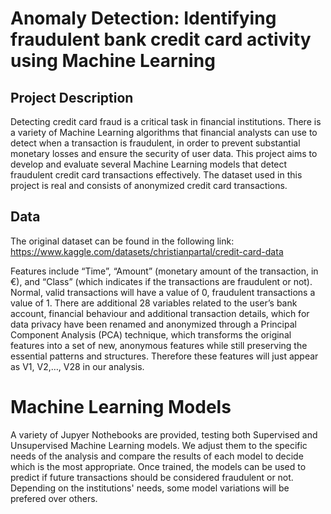 # Anomaly Detection: Identifying fraudulent bank credit card activity using Machine Learning

## Project Description
Detecting credit card fraud is a critical task in financial institutions. There is a variety of Machine Learning algorithms that financial analysts can use to detect when a transaction is fraudulent, in order to prevent substantial monetary losses and ensure the security of user data. This project aims to develop and evaluate several Machine Learning models that detect fraudulent credit card transactions effectively. The dataset used in this project is real and consists of anonymized credit card transactions. 

## Data

The original dataset can be found in the following link:
https://www.kaggle.com/datasets/christianpartal/credit-card-data

Features include “Time”, “Amount” (monetary amount of the transaction, in €), and “Class” (which indicates if the transactions are fraudulent or not). Normal, valid transactions will have a value of 0, fraudulent transactions a value of 1.
There are additional 28 variables related to the user’s bank account, financial behaviour and additional transaction details, which for data privacy have been renamed and anonymized through a Principal Component Analysis (PCA) technique, which transforms the original features into a set of new, anonymous features while still preserving the essential patterns and structures. Therefore these features will just appear as V1, V2,…, V28 in our analysis.

# Machine Learning Models

A variety of Jupyer Nothebooks are provided, testing both Supervised and Unsupervised Machine Learning models.
We adjust them to the specific needs of the analysis and compare the results of each model to decide which is the most appropriate.
Once trained, the models can be used to predict if future transactions should be considered fraudulent or not. Depending on the institutions' needs, some model variations will be prefered over others.
